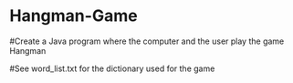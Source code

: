 # Hangman-Game

#Create a Java program where the computer and the user play the game Hangman 

#See word_list.txt for the dictionary used for the game
